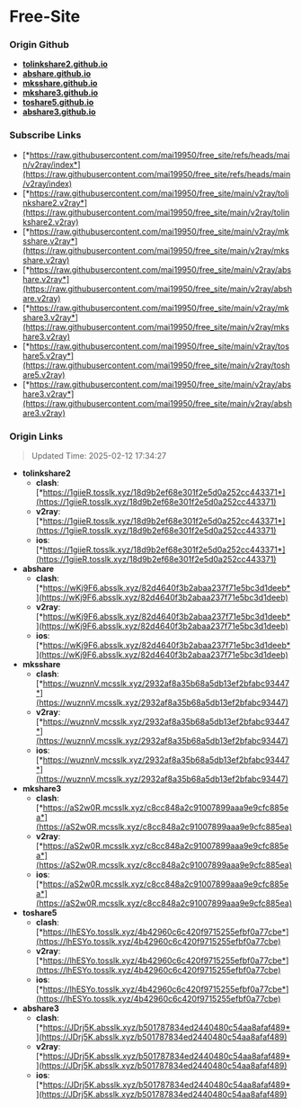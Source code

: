 # Free-Site

### Origin Github

- [**tolinkshare2.github.io**](https://github.com/tolinkshare2/tolinkshare2.github.io)
- [**abshare.github.io**](https://github.com/abshare/abshare.github.io)
- [**mksshare.github.io**](https://github.com/mksshare/mksshare.github.io)
- [**mkshare3.github.io**](https://github.com/mkshare3/mkshare3.github.io)
- [**toshare5.github.io**](https://github.com/toshare5/toshare5.github.io)
- [**abshare3.github.io**](https://github.com/abshare3/abshare3.github.io)

### Subscribe Links

- [*https://raw.githubusercontent.com/mai19950/free_site/refs/heads/main/v2ray/index*](https://raw.githubusercontent.com/mai19950/free_site/refs/heads/main/v2ray/index)
- [*https://raw.githubusercontent.com/mai19950/free_site/main/v2ray/tolinkshare2.v2ray*](https://raw.githubusercontent.com/mai19950/free_site/main/v2ray/tolinkshare2.v2ray)
- [*https://raw.githubusercontent.com/mai19950/free_site/main/v2ray/mksshare.v2ray*](https://raw.githubusercontent.com/mai19950/free_site/main/v2ray/mksshare.v2ray)
- [*https://raw.githubusercontent.com/mai19950/free_site/main/v2ray/abshare.v2ray*](https://raw.githubusercontent.com/mai19950/free_site/main/v2ray/abshare.v2ray)
- [*https://raw.githubusercontent.com/mai19950/free_site/main/v2ray/mkshare3.v2ray*](https://raw.githubusercontent.com/mai19950/free_site/main/v2ray/mkshare3.v2ray)
- [*https://raw.githubusercontent.com/mai19950/free_site/main/v2ray/toshare5.v2ray*](https://raw.githubusercontent.com/mai19950/free_site/main/v2ray/toshare5.v2ray)
- [*https://raw.githubusercontent.com/mai19950/free_site/main/v2ray/abshare3.v2ray*](https://raw.githubusercontent.com/mai19950/free_site/main/v2ray/abshare3.v2ray)

### Origin Links

> Updated Time: 2025-02-12 17:34:27

- **tolinkshare2**
  - **clash**: [*https://1giieR.tosslk.xyz/18d9b2ef68e301f2e5d0a252cc443371*](https://1giieR.tosslk.xyz/18d9b2ef68e301f2e5d0a252cc443371)
  - **v2ray**: [*https://1giieR.tosslk.xyz/18d9b2ef68e301f2e5d0a252cc443371*](https://1giieR.tosslk.xyz/18d9b2ef68e301f2e5d0a252cc443371)
  - **ios**: [*https://1giieR.tosslk.xyz/18d9b2ef68e301f2e5d0a252cc443371*](https://1giieR.tosslk.xyz/18d9b2ef68e301f2e5d0a252cc443371)
- **abshare**
  - **clash**: [*https://wKj9F6.absslk.xyz/82d4640f3b2abaa237f71e5bc3d1deeb*](https://wKj9F6.absslk.xyz/82d4640f3b2abaa237f71e5bc3d1deeb)
  - **v2ray**: [*https://wKj9F6.absslk.xyz/82d4640f3b2abaa237f71e5bc3d1deeb*](https://wKj9F6.absslk.xyz/82d4640f3b2abaa237f71e5bc3d1deeb)
  - **ios**: [*https://wKj9F6.absslk.xyz/82d4640f3b2abaa237f71e5bc3d1deeb*](https://wKj9F6.absslk.xyz/82d4640f3b2abaa237f71e5bc3d1deeb)
- **mksshare**
  - **clash**: [*https://wuznnV.mcsslk.xyz/2932af8a35b68a5db13ef2bfabc93447*](https://wuznnV.mcsslk.xyz/2932af8a35b68a5db13ef2bfabc93447)
  - **v2ray**: [*https://wuznnV.mcsslk.xyz/2932af8a35b68a5db13ef2bfabc93447*](https://wuznnV.mcsslk.xyz/2932af8a35b68a5db13ef2bfabc93447)
  - **ios**: [*https://wuznnV.mcsslk.xyz/2932af8a35b68a5db13ef2bfabc93447*](https://wuznnV.mcsslk.xyz/2932af8a35b68a5db13ef2bfabc93447)
- **mkshare3**
  - **clash**: [*https://aS2w0R.mcsslk.xyz/c8cc848a2c91007899aaa9e9cfc885ea*](https://aS2w0R.mcsslk.xyz/c8cc848a2c91007899aaa9e9cfc885ea)
  - **v2ray**: [*https://aS2w0R.mcsslk.xyz/c8cc848a2c91007899aaa9e9cfc885ea*](https://aS2w0R.mcsslk.xyz/c8cc848a2c91007899aaa9e9cfc885ea)
  - **ios**: [*https://aS2w0R.mcsslk.xyz/c8cc848a2c91007899aaa9e9cfc885ea*](https://aS2w0R.mcsslk.xyz/c8cc848a2c91007899aaa9e9cfc885ea)
- **toshare5**
  - **clash**: [*https://lhESYo.tosslk.xyz/4b42960c6c420f9715255efbf0a77cbe*](https://lhESYo.tosslk.xyz/4b42960c6c420f9715255efbf0a77cbe)
  - **v2ray**: [*https://lhESYo.tosslk.xyz/4b42960c6c420f9715255efbf0a77cbe*](https://lhESYo.tosslk.xyz/4b42960c6c420f9715255efbf0a77cbe)
  - **ios**: [*https://lhESYo.tosslk.xyz/4b42960c6c420f9715255efbf0a77cbe*](https://lhESYo.tosslk.xyz/4b42960c6c420f9715255efbf0a77cbe)
- **abshare3**
  - **clash**: [*https://JDrj5K.absslk.xyz/b501787834ed2440480c54aa8afaf489*](https://JDrj5K.absslk.xyz/b501787834ed2440480c54aa8afaf489)
  - **v2ray**: [*https://JDrj5K.absslk.xyz/b501787834ed2440480c54aa8afaf489*](https://JDrj5K.absslk.xyz/b501787834ed2440480c54aa8afaf489)
  - **ios**: [*https://JDrj5K.absslk.xyz/b501787834ed2440480c54aa8afaf489*](https://JDrj5K.absslk.xyz/b501787834ed2440480c54aa8afaf489)
